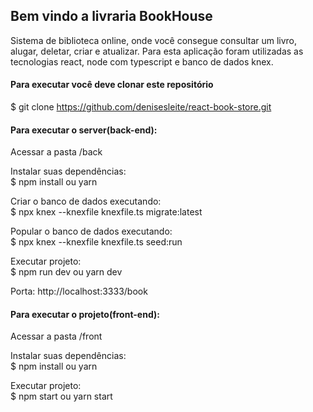 ## Bem vindo a livraria BookHouse
Sistema de biblioteca online, onde você consegue consultar um livro, alugar, deletar, criar e atualizar. Para esta aplicação foram utilizadas as tecnologias react, node com typescript e banco de dados knex.

#### Para executar você deve clonar este repositório
$ git clone https://github.com/denisesleite/react-book-store.git

#### Para executar o server(back-end):

Acessar a pasta /back

Instalar suas dependências:<br/>
$ npm install ou yarn 

Criar o banco de dados executando:<br/>
$ npx knex --knexfile knexfile.ts migrate:latest

Popular o banco de dados executando:<br/>
$ npx knex --knexfile knexfile.ts seed:run

Executar projeto:<br/>
$ npm run dev ou yarn dev

Porta: http://localhost:3333/book

#### Para executar o projeto(front-end):

Acessar a pasta /front

Instalar suas dependências:<br/>
$ npm install ou yarn

Executar projeto:<br/>
$ npm start ou yarn start
